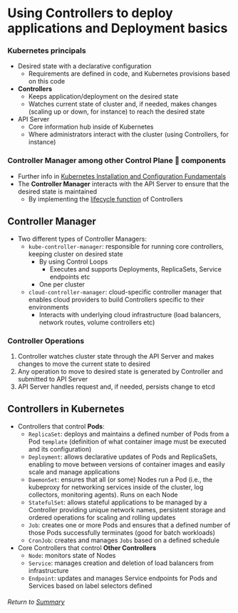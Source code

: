 # Using Controllers to deploy applications and Deployment basics

### Kubernetes principals
- Desired state with a declarative configuration
    - Requirements are defined in code, and Kubernetes provisions based on this code
- **Controllers**
    - Keeps application/deployment on the desired state
    - Watches current state of cluster and, if needed, makes changes (scaling up or down, for instance) to reach the desired state
- API Server
    - Core information hub inside of Kubernetes
    - Where administrators interact with the cluster (using Controllers, for instance)

### Controller Manager among other Control Plane 🧠 components
- Further info in [Kubernetes Installation and Configuration Fundamentals](07k8sClusterComponents.md#control-plane-node-components)
- The **Controller Manager** interacts with the API Server to ensure that the desired state is maintained
    - By implementing the [lifecycle function](../../Managing%20the%20Kubernetes%20API%20Server%20and%20Pods/03runningManagingPods/02podLifecycle.md) of Controllers

## Controller Manager
- Two different types of Controller Managers:
    - `kube-controller-manager`: responsible for running core controllers, keeping cluster on desired state
        - By using Control Loops
            - Executes and supports Deployments, ReplicaSets, Service endpoints etc
        - One per cluster
    - `cloud-controller-manager`: cloud-specific controller manager that enables cloud providers to build Controllers specific to their environments
        - Interacts with underlying cloud infrastructure (load balancers, network routes, volume controllers etc)

### Controller Operations
1. Controller watches cluster state through the API Server and makes changes to move the current state to desired
2. Any operation to move to desired state is generated by Controller and submitted to API Server
3. API Server handles request and, if needed, persists change to etcd

## Controllers in Kubernetes
- Controllers that control **Pods**:
    - `ReplicaSet`: deploys and maintains a defined number of Pods from a Pod `template` (definition of what container image must be executed and its configuration)
    - `Deployment`: allows declarative updates of Pods and ReplicaSets, enabling to move between versions of container images and easily scale and manage applications
    - `DaemonSet`: ensures that all (or some) Nodes run a Pod (i.e., the kubeproxy for networking services inside of the cluster, log collectors, monitoring agents). Runs on each Node
    - `StatefulSet`: allows stateful applications to be managed by a Controller providing unique network names, persistent storage and ordered operations for scaling and rolling updates
    - `Job`: creates one or more Pods and ensures that a defined number of those Pods successfully terminates (good for batch workloads)
    - `CronJob`: creates and manages `Jobs` based on a defined schedule
- Core Controllers that control **Other Controllers**
    - `Node`: monitors state of Nodes
    - `Service`: manages creation and deletion of load balancers from infrastructure
    - `Endpoint`: updates and manages Service endpoints for Pods and Services based on label selectors defined

###### Return to [Summary](README.md)
